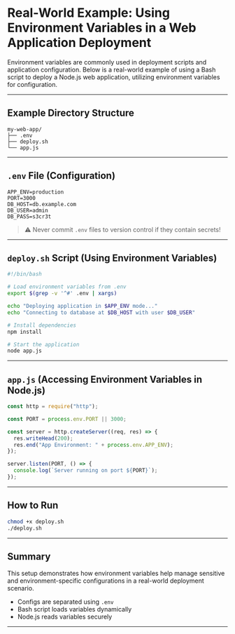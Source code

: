 # Real-World Example: Using Environment Variables in a Web Application Deployment

Environment variables are commonly used in deployment scripts and application configuration. Below is a real-world example of using a Bash script to deploy a Node.js web application, utilizing environment variables for configuration.

---

## Example Directory Structure

```
my-web-app/
├── .env
├── deploy.sh
└── app.js
```

---

## `.env` File (Configuration)

```env
APP_ENV=production
PORT=3000
DB_HOST=db.example.com
DB_USER=admin
DB_PASS=s3cr3t
```

> ⚠️ Never commit `.env` files to version control if they contain secrets!

---

## `deploy.sh` Script (Using Environment Variables)

```bash
#!/bin/bash

# Load environment variables from .env
export $(grep -v '^#' .env | xargs)

echo "Deploying application in $APP_ENV mode..."
echo "Connecting to database at $DB_HOST with user $DB_USER"

# Install dependencies
npm install

# Start the application
node app.js
```

---

## `app.js` (Accessing Environment Variables in Node.js)

```javascript
const http = require("http");

const PORT = process.env.PORT || 3000;

const server = http.createServer((req, res) => {
  res.writeHead(200);
  res.end("App Environment: " + process.env.APP_ENV);
});

server.listen(PORT, () => {
  console.log(`Server running on port ${PORT}`);
});
```

---

## How to Run

```bash
chmod +x deploy.sh
./deploy.sh
```

---

## Summary

This setup demonstrates how environment variables help manage sensitive and environment-specific configurations in a real-world deployment scenario.

- Configs are separated using `.env`
- Bash script loads variables dynamically
- Node.js reads variables securely

---
